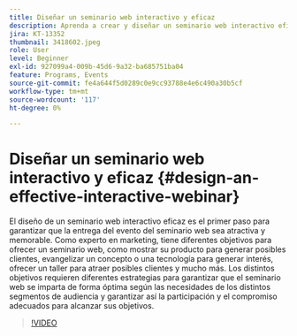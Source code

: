 ```yaml
---
title: Diseñar un seminario web interactivo y eficaz
description: Aprenda a crear y diseñar un seminario web interactivo eficaz
jira: KT-13352
thumbnail: 3418602.jpeg
role: User
level: Beginner
exl-id: 927099a4-009b-45d6-9a32-ba685751ba04
feature: Programs, Events
source-git-commit: fe4a644f5d0289c0e9cc93788e4e6c490a30b5cf
workflow-type: tm+mt
source-wordcount: '117'
ht-degree: 0%

---
```


# Diseñar un seminario web interactivo y eficaz {#design-an-effective-interactive-webinar}

El diseño de un seminario web interactivo eficaz es el primer paso para garantizar que la entrega del evento del seminario web sea atractiva y memorable. Como experto en marketing, tiene diferentes objetivos para ofrecer un seminario web, como mostrar su producto para generar posibles clientes, evangelizar un concepto o una tecnología para generar interés, ofrecer un taller para atraer posibles clientes y mucho más. Los distintos objetivos requieren diferentes estrategias para garantizar que el seminario web se imparta de forma óptima según las necesidades de los distintos segmentos de audiencia y garantizar así la participación y el compromiso adecuados para alcanzar sus objetivos.

>[!VIDEO](https://video.tv.adobe.com/v/3418602?quality=12&learn=on)
